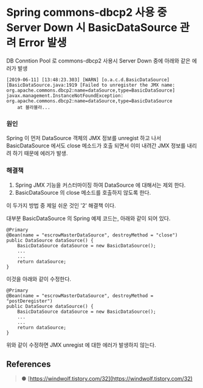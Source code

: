 Spring commons-dbcp2 사용 중 Server Down 시 BasicDataSource 관려 Error 발생
==========================================================================

DB Conntion Pool 로 commons-dbcp2 사용시 Server Down 중에 아래와 같은 에러가 발생

`````````````````````````````````````````````````````````````````````````````````````````````````````
[2019-06-11] [13:48:23.303] [WARN] [o.a.c.d.BasicDataSource] [BasicDataSource.java:1919 [Failed to unregister the JMX name: org.apache.commons.dbcp2:name=dataSource,type=BasicDataSource]
javax.management.InstanceNotFoundException: org.apache.commons.dbcp2:name=dataSource,type=BasicDataSource
	at 블라블라...
`````````````````````````````````````````````````````````````````````````````````````````````````````

### 원인

Spring 이 먼저 DataSource 객체의 JMX 정보를 unregist 하고 나서 BasicDataSource 에서도 close 메소드가 호출 되면서 
이미 내려간 JMX 정보를 내리려 하기 때문에 에러가 발생.

### 해결책

1) Spring JMX 기능을 커스터마이징 하여 DataSource 에 대해서는 제외 한다.
2) BasicDataSource 의 close 메소드를 호출하지 않도록 한다.

이 두가지 방법 중 제일 쉬운 것인 '2' 해결책 이다.

대부분 BasicDataSource 의 Spring 예제 코드는, 아래와 같이 되어 있다.

``````````````````````````````````````````````````````````````````
@Primary
@Bean(name = "escrowMasterDataSource", destroyMethod = "close")
public DataSource dataSource() {
    BasicDataSource dataSource = new BasicDataSource();
    ...
    ...
    return dataSource;
}
``````````````````````````````````````````````````````````````````

이것을 아래와 같이 수정한다.

``````````````````````````````````````````````````````````````````````````
@Primary
@Bean(name = "escrowMasterDataSource", destroyMethod = "postDeregister")
public DataSource dataSource() {
    BasicDataSource dataSource = new BasicDataSource();
    ...
    ...
    return dataSource;
}    
``````````````````````````````````````````````````````````````````````````

위와 같이 수정하면 JMX unregist 에 대한 에러가 발생하지 않는다.

## References
>● [https://windwolf.tistory.com/32](https://windwolf.tistory.com/32)
